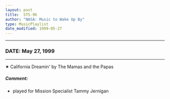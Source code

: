 ```yaml
---
layout: post
title:  STS-96
author: "NASA: Music to Wake Up By"
type: MusicPlaylist
date_modified: 1999-05-27
---
```


----
### DATE: May 27, 1999
----
✷ California Dreamin' by The Mamas and the Papas

##### Comment:
* played for Mission Specialist Tammy Jernigan
